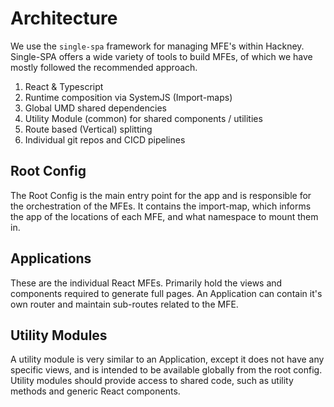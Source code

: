 # Architecture

We use the `single-spa` framework for managing MFE's within Hackney. Single-SPA offers a wide variety of tools to build MFEs, of which we have mostly followed the recommended approach.

1. React & Typescript
2. Runtime composition via SystemJS (Import-maps)
3. Global UMD shared dependencies
4. Utility Module (common) for shared components / utilities
5. Route based (Vertical) splitting
6. Individual git repos and CICD pipelines

## Root Config
The Root Config is the main entry point for the app and is responsible for the orchestration of the MFEs. It contains the import-map, which informs the app of the locations of each MFE, and what namespace to mount them in.

## Applications
These are the individual React MFEs. Primarily hold the views and components required to generate full pages. An Application can contain it's own router and maintain sub-routes related to the MFE.

## Utility Modules
A utility module is very similar to an Application, except it does not have any specific views, and is intended to be available globally from the root config. Utility modules should provide access to shared code, such as utility methods and generic React components.
